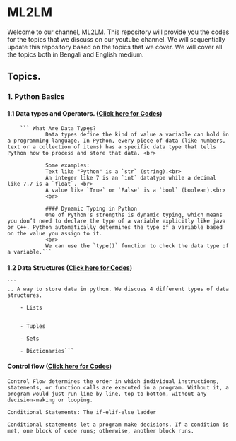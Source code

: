 # ML2LM

Welcome to our channel, ML2LM. This repository will provide you the codes for the topics that we discuss on our youtube channel. We will sequentially update this repository based on the topics that we cover. We will cover all the topics both in Bengali and English medium. 

## Topics.
    
### 1. Python Basics 
#### 1.1 Data types and Operators. ([Click here for Codes](https://github.com/Debodeep94/ML2LM/blob/main/python_basics/data_types_and_operators.ipynb))
        ``` What Are Data Types? 
                Data types define the kind of value a variable can hold in a programming language. In Python, every piece of data (like numbers, text or a collection of items) has a specific data type that tells Python how to process and store that data. <br>

                Some examples: 
                Text like "Python" is a `str` (string).<br>
                An integer like 7 is an `int` datatype while a decimal like 7.7 is a `float`. <br>
                A value like `True` or `False` is a `bool` (boolean).<br>
                <br>

                #### Dynamic Typing in Python
                One of Python's strengths is dynamic typing, which means you don’t need to declare the type of a variable explicitly like java or C++. Python automatically determines the type of a variable based on the value you assign to it.
                <br>
                We can use the `type()` function to check the data type of a variable.```
#### 1.2 Data Structures ([Click here for Codes](https://github.com/Debodeep94/ML2LM/blob/main/python_basics/Data_Structures.ipynb))
    ```
    .. A way to store data in python. We discuss 4 different types of data structures.

        - Lists


        - Tuples
        
        - Sets
        
        - Dictionaries```


#### Control flow ([Click here for Codes](https://github.com/Debodeep94/ML2LM/blob/main/python_basics/control_flow.ipynb))

```
Control Flow determines the order in which individual instructions, statements, or function calls are executed in a program. Without it, a program would just run line by line, top to bottom, without any decision-making or looping.

Conditional Statements: The if-elif-else ladder

Conditional statements let a program make decisions. If a condition is met, one block of code runs; otherwise, another block runs.
```
